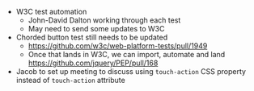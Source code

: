 * W3C test automation
  * John-David Dalton working through each test
  * May need to send some updates to W3C
* Chorded button test still needs to be updated
  * https://github.com/w3c/web-platform-tests/pull/1949
  * Once that lands in W3C, we can import, automate and land https://github.com/jquery/PEP/pull/168
* Jacob to set up meeting to discuss using `touch-action` CSS property instead of `touch-action` attribute
